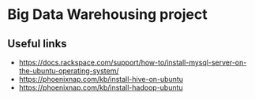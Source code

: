 # Big Data Warehousing project

## Useful links

- <https://docs.rackspace.com/support/how-to/install-mysql-server-on-the-ubuntu-operating-system/>
- <https://phoenixnap.com/kb/install-hive-on-ubuntu>
- <https://phoenixnap.com/kb/install-hadoop-ubuntu>
